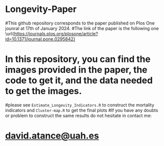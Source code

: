 # Longevity-Paper
#This github repository corresponds to the paper published on Plos One jounral at 17th of January 2024. 
#The link of the paper is the following one
\url{https://journals.plos.org/plosone/article?id=10.1371/journal.pone.0295842}

# In this repository, you can find the images provided in the paper, the code to get it, and the data needed to get the images.
#please see `Estimate_Longevity_Indicators.R` to construct the mortality indicators and `Cluster-map.R` to get the final plots
#If you have any doubts or problem to construct the same results do not hesitate in contact me: 
# david.atance@uah.es
